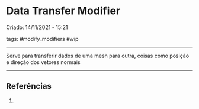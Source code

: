 # Data Transfer Modifier
Criado: 14/11/2021 - 15:21

tags: #modify_modifiers #wip

---

Serve para transferir dados de uma mesh para outra, coisas como posição e direção dos vetores normais

---
## Referências
1.